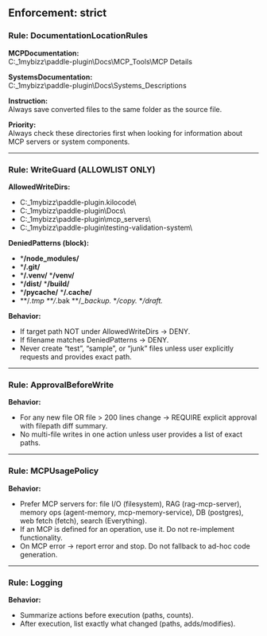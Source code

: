 ## Enforcement: strict

### Rule: DocumentationLocationRules
**MCPDocumentation:**  
C:\_1mybizz\paddle-plugin\Docs\MCP_Tools\MCP Details

**SystemsDocumentation:**  
C:\_1mybizz\paddle-plugin\Docs\Systems_Descriptions

**Instruction:**  
Always save converted files to the same folder as the source file.

**Priority:**  
Always check these directories first when looking for information about MCP servers or system components.

---

### Rule: WriteGuard (ALLOWLIST ONLY)
**AllowedWriteDirs:**
- C:\_1mybizz\paddle-plugin\.kilocode\
- C:\_1mybizz\paddle-plugin\Docs\
- C:\_1mybizz\paddle-plugin\mcp_servers\
- C:\_1mybizz\paddle-plugin\testing-validation-system\

**DeniedPatterns (block):**
- ***/node_modules/**
- ***/.git/**
- ***/.venv/**  ***/venv/**
- ***/dist/**  ***/build/**
- ***/__pycache__/**  ***/.cache/**
- **/*.tmp  **/*.bak  **/*_backup.*  **/*copy*.*  **/*draft*.*

**Behavior:**
- If target path NOT under AllowedWriteDirs → DENY.
- If filename matches DeniedPatterns → DENY.
- Never create “test”, “sample”, or “junk” files unless user explicitly requests and provides exact path.

---

### Rule: ApprovalBeforeWrite
**Behavior:**
- For any new file OR file > 200 lines change → REQUIRE explicit approval with filepath diff summary.
- No multi-file writes in one action unless user provides a list of exact paths.

---

### Rule: MCPUsagePolicy
**Behavior:**
- Prefer MCP servers for: file I/O (filesystem), RAG (rag-mcp-server), memory ops (agent-memory, mcp-memory-service), DB (postgres), web fetch (fetch), search (Everything).
- If an MCP is defined for an operation, use it. Do not re-implement functionality.
- On MCP error → report error and stop. Do not fallback to ad-hoc code generation.

---

### Rule: Logging
**Behavior:**
- Summarize actions before execution (paths, counts).
- After execution, list exactly what changed (paths, adds/modifies).
